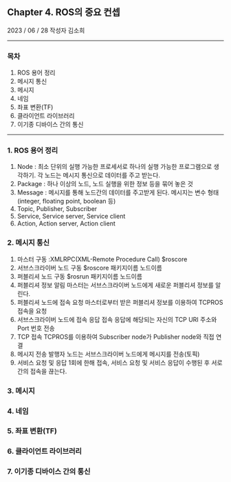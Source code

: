 ## Chapter 4. ROS의 중요 컨셉
2023 / 06 / 28  작성자 김소희


---
### 목차
1. ROS 용어 정리
2. 메시지 통신
3. 메시지
4. 네임
5. 좌표 변환(TF)
6. 클라이언트 라이브러리
7. 이기종 디바이스 간의 통신

---
### 1. ROS 용어 정리
1) Node : 최소 단위의 실행 가능한 프로세서로 하나의 실행 가능한 프로그램으로 생각하기.
각 노드는 메시지 통신으로 데이터를 주고 받는다.
2) Package : 하나 이상의 노드, 노드 실행을 위한 정보 등을 묶어 놓은 것
3) Message : 메시지를 통해 노드간의 데이터를 주고받게 된다.
메시지는 변수 형태(integer, floating point, boolean 등)
4) Topic, Publisher, Subscriber
5) Service, Service server, Service client
6) Action, Action server, Action client

### 2. 메시지 통신
1) 마스터 구동 :XMLRPC(XML-Remote Procedure Call)
$roscore
3) 서브스크라이버 노드 구동
$roscore 패키지이름 노드이름
4) 퍼블리셔 노드 구동
$rosrun 패키지이름 노드이름
5) 퍼블리셔 정보 알림
마스터는 서브스크라이버 노드에게 새로운 퍼블리셔 정보를 알린다.
6) 퍼블리셔 노드에 접속 요청
마스터로부터 받은 퍼블리셔 정보를 이용하여 TCPROS 접속을 요청
7) 서브스크라이버 노드에 접속 응답
접속 응답에 해당되는 자신의 TCP URI 주소와 Port 번호 전송
8) TCP 접속
TCPROS를 이용하여 Subscriber node가 Publisher node와 직접 연결
9) 메시지 전송
발행자 노드는 서브스크라이버 노드에게 메시지를 전송(토픽)
10) 서비스 요청 및 응답
1회에 한해 접속, 서비스 요청 및 서비스 응답이 수행된 후 서로간의 접속을 끊는다.

### 3. 메시지



### 4. 네임



### 5. 좌표 변환(TF)


### 6. 클라이언트 라이브러리

### 7. 이기종 디바이스 간의 통신
